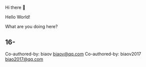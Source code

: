 #

Hi there 👋

Hello World!

What are you doing here?

<!--
Cli Tools
-->

## 16-

Co-authored-by: biaov <biaov@qq.com>
Co-authored-by: biaov2017 <biao2017@qq.com>
